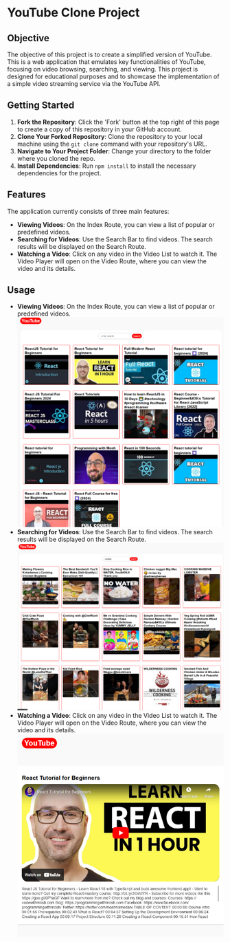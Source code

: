 # YouTube Clone Project

## Objective
The objective of this project is to create a simplified version of YouTube. This is a web application that emulates key functionalities of YouTube, focusing on video browsing, searching, and viewing. This project is designed for educational purposes and to showcase the implementation of a simple video streaming service via the YouTube API.

## Getting Started

1. **Fork the Repository**: Click the 'Fork' button at the top right of this page to create a copy of this repository in your GitHub account.
2. **Clone Your Forked Repository**: Clone the repository to your local machine using the `git clone` command with your repository's URL.
3. **Navigate to Your Project Folder**: Change your directory to the folder where you cloned the repo.
4. **Install Dependencies**: Run `npm install` to install the necessary dependencies for the project.

## Features
The application currently consists of three main features:

- **Viewing Videos**: On the Index Route, you can view a list of popular or predefined videos.
- **Searching for Videos**: Use the Search Bar to find videos. The search results will be displayed on the Search Route.
- **Watching a Video**: Click on any video in the Video List to watch it. The Video Player will open on the Video Route, where you can view the video and its details.

## Usage
- **Viewing Videos**: On the Index Route, you can view a list of popular or predefined videos.
![HomePage](./src/Components/imgs/Screenshot_1.png)
- **Searching for Videos**: Use the Search Bar to find videos. The search results will be displayed on the Search Route.
![Searching](./src/Components/imgs/Screenshot_3.png)
- **Watching a Video**: Click on any video in the Video List to watch it. The Video Player will open on the Video Route, where you can view the video and its details.
![VideoPage](./src/Components/imgs/Screenshot_2.png)

